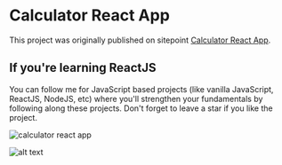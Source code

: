 # Calculator React App

This project was originally published on sitepoint [Calculator React App](https://www.sitepoint.com/react-tutorial-build-calculator-app/).

## If you're learning ReactJS 

You can follow me for JavaScript based projects (like vanilla JavaScript, ReactJS, NodeJS, etc) where you'll strengthen your fundamentals by following along these projects. Don't forget to leave a star if you like the project.

![calculator react app](https://github.com/linkinsunil/calculator/blob/master/calc.jpg?raw=true)

![alt text](https://github.com/[linkinsunil]/[calculator]/blob/[master]/calc.jpg?raw=true)
